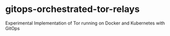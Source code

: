 # gitops-orchestrated-tor-relays
Experimental Implementation of Tor running on Docker and Kubernetes with GitOps
